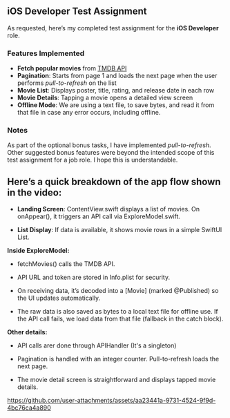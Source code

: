 ## iOS Developer Test Assignment

As requested, here’s my completed test assignment for the **iOS Developer** role.

### Features Implemented
- **Fetch popular movies** from [TMDB API](https://developer.themoviedb.org/)
- **Pagination**: Starts from page 1 and loads the next page when the user performs *pull-to-refresh* on the list
- **Movie List**: Displays poster, title, rating, and release date in each row
- **Movie Details**: Tapping a movie opens a detailed view screen
- **Offline Mode**: We are using a text file, to save bytes, and read it from that file in case any error occurs, including offline.
  

### Notes
As part of the optional bonus tasks, I have implemented *pull-to-refresh*.  
Other suggested bonus features were beyond the intended scope of this test assignment for a job role. I hope this is understandable.

## Here’s a quick breakdown of the app flow shown in the video:

- **Landing Screen**: ContentView.swift displays a list of movies. On onAppear(), it triggers an API call via ExploreModel.swift.

- **List Display**: If data is available, it shows movie rows in a simple SwiftUI List.

**Inside ExploreModel:**

- fetchMovies() calls the TMDB API.

- API URL and token are stored in Info.plist for security.

- On receiving data, it’s decoded into a [Movie] (marked @Published) so the UI updates automatically.

- The raw data is also saved as bytes to a local text file for offline use. If the API call fails, we load data from that file (fallback in the catch block).

**Other details:**

- API calls arer done through APIHandler (It's a singleton)

- Pagination is handled with an integer counter. Pull-to-refresh loads the next page.

- The movie detail screen is straightforward and displays tapped movie details.


https://github.com/user-attachments/assets/aa23441a-9731-4524-9f9d-4bc76ca4a890

